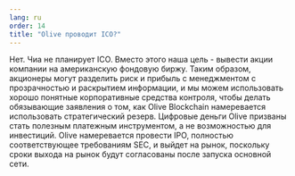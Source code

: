 ```yaml
---
lang: ru
order: 14
title: "Olive проводит ICO?"
---
```


Нет. Чиа не планирует ICO. Вместо этого наша цель - вывести акции компании на американскую фондовую биржу. Таким образом, акционеры могут разделить риск и прибыль с менеджментом с прозрачностью и раскрытием информации, и мы можем использовать хорошо понятные корпоративные средства контроля, чтобы делать обязывающие заявления о том, как Olive Blockchain намеревается использовать стратегический резерв. Цифровые деньги Olive призваны стать полезным платежным инструментом, а не возможностью для инвестиций. Olive намеревается провести IPO, полностью соответствующее требованиям SEC, и выйдет на рынок, поскольку сроки выхода на рынок будут согласованы после запуска основной сети.
